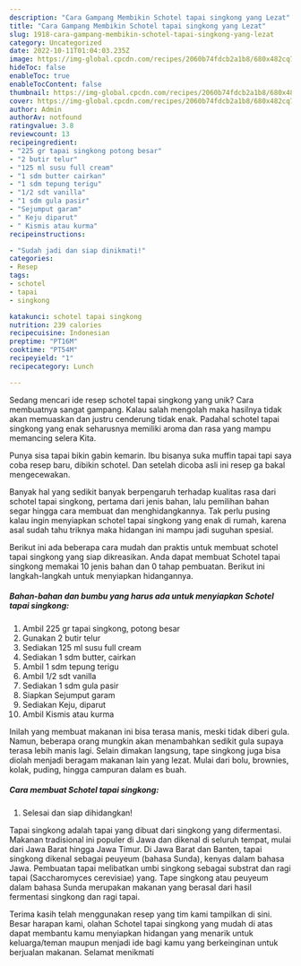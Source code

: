 ```yaml
---
description: "Cara Gampang Membikin Schotel tapai singkong yang Lezat"
title: "Cara Gampang Membikin Schotel tapai singkong yang Lezat"
slug: 1918-cara-gampang-membikin-schotel-tapai-singkong-yang-lezat
category: Uncategorized
date: 2022-10-11T01:04:03.235Z
image: https://img-global.cpcdn.com/recipes/2060b74fdcb2a1b8/680x482cq70/schotel-tapai-singkong-foto-resep-utama.jpg
hideToc: false
enableToc: true
enableTocContent: false
thumbnail: https://img-global.cpcdn.com/recipes/2060b74fdcb2a1b8/680x482cq70/schotel-tapai-singkong-foto-resep-utama.jpg
cover: https://img-global.cpcdn.com/recipes/2060b74fdcb2a1b8/680x482cq70/schotel-tapai-singkong-foto-resep-utama.jpg
author: Admin
authorAv: notfound
ratingvalue: 3.8
reviewcount: 13
recipeingredient:
- "225 gr tapai singkong potong besar"
- "2 butir telur"
- "125 ml susu full cream"
- "1 sdm butter cairkan"
- "1 sdm tepung terigu"
- "1/2 sdt vanilla"
- "1 sdm gula pasir"
- "Sejumput garam"
- " Keju diparut"
- " Kismis atau kurma"
recipeinstructions:

- "Sudah jadi dan siap dinikmati!"
categories:
- Resep
tags:
- schotel
- tapai
- singkong

katakunci: schotel tapai singkong 
nutrition: 239 calories
recipecuisine: Indonesian
preptime: "PT16M"
cooktime: "PT54M"
recipeyield: "1"
recipecategory: Lunch

---
```





Sedang mencari ide resep schotel tapai singkong yang unik? Cara membuatnya sangat gampang. Kalau salah mengolah maka hasilnya tidak akan memuaskan dan justru cenderung tidak enak. Padahal schotel tapai singkong yang enak seharusnya memiliki aroma dan rasa yang mampu memancing selera Kita.





Punya sisa tapai bikin gabin kemarin. Ibu bisanya suka muffin tapai tapi saya coba resep baru, dibikin schotel. Dan setelah dicoba asli ini resep ga bakal mengecewakan.

Banyak hal yang sedikit banyak berpengaruh terhadap kualitas rasa dari schotel tapai singkong, pertama dari jenis bahan, lalu pemilihan bahan segar hingga cara membuat dan menghidangkannya. Tak perlu pusing kalau ingin menyiapkan schotel tapai singkong yang enak di rumah, karena asal sudah tahu triknya maka hidangan ini mampu jadi suguhan spesial.






Berikut ini ada beberapa cara mudah dan praktis untuk membuat schotel tapai singkong yang siap dikreasikan. Anda dapat membuat Schotel tapai singkong memakai 10 jenis bahan dan 0 tahap pembuatan. Berikut ini langkah-langkah untuk menyiapkan hidangannya.

<!--inarticleads1-->

##### Bahan-bahan dan bumbu yang harus ada untuk menyiapkan Schotel tapai singkong:

1. Ambil 225 gr tapai singkong, potong besar
1. Gunakan 2 butir telur
1. Sediakan 125 ml susu full cream
1. Sediakan 1 sdm butter, cairkan
1. Ambil 1 sdm tepung terigu
1. Ambil 1/2 sdt vanilla
1. Sediakan 1 sdm gula pasir
1. Siapkan Sejumput garam
1. Sediakan  Keju, diparut
1. Ambil  Kismis atau kurma


Inilah yang membuat makanan ini bisa terasa manis, meski tidak diberi gula. Namun, beberapa orang mungkin akan menambahkan sedikit gula supaya terasa lebih manis lagi. Selain dimakan langsung, tape singkong juga bisa diolah menjadi beragam makanan lain yang lezat. Mulai dari bolu, brownies, kolak, puding, hingga campuran dalam es buah. 

<!--inarticleads2-->

##### Cara membuat Schotel tapai singkong:


1. Selesai dan siap dihidangkan!

Tapai singkong adalah tapai yang dibuat dari singkong yang difermentasi. Makanan tradisional ini populer di Jawa dan dikenal di seluruh tempat, mulai dari Jawa Barat hingga Jawa Timur. Di Jawa Barat dan Banten, tapai singkong dikenal sebagai peuyeum (bahasa Sunda), kenyas dalam bahasa Jawa. Pembuatan tapai melibatkan umbi singkong sebagai substrat dan ragi tapai (Saccharomyces cerevisiae) yang. Tape singkong atau peuyeum dalam bahasa Sunda merupakan makanan yang berasal dari hasil fermentasi singkong dan ragi tapai. 

Terima kasih telah menggunakan resep yang tim kami tampilkan di sini. Besar harapan kami, olahan Schotel tapai singkong yang mudah di atas dapat membantu kamu menyiapkan hidangan yang menarik untuk keluarga/teman maupun menjadi ide bagi kamu yang berkeinginan untuk berjualan makanan. Selamat menikmati
